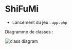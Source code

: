 # ShiFuMi

- Lancement du jeu : ``app.php``

Diagramme de classes :

![class diagram](https://amelienbernard.fr/img/shifumi/class_diagram.png)